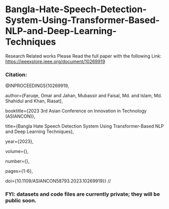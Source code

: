 # Bangla-Hate-Speech-Detection-System-Using-Transformer-Based-NLP-and-Deep-Learning-Techniques


Research Related works Please Read the full paper with the following Link:  https://ieeexplore.ieee.org/document/10269919

### Citation:

@INPROCEEDINGS{10269919,

  author={Faruqe, Omar and Jahan, Mubassir and Faisal, Md. and Islam, Md. Shahidul and Khan, Riasat},

  booktitle={2023 3rd Asian Conference on Innovation in Technology (ASIANCON)}, 

  title={Bangla Hate Speech Detection System Using Transformer-Based NLP and Deep Learning Techniques}, 

  year={2023},

  volume={},

  number={},

  pages={1-6},

  doi={10.1109/ASIANCON58793.2023.10269919}}
//







### FYI: datasets and code files are currently private; they will be public soon. 
